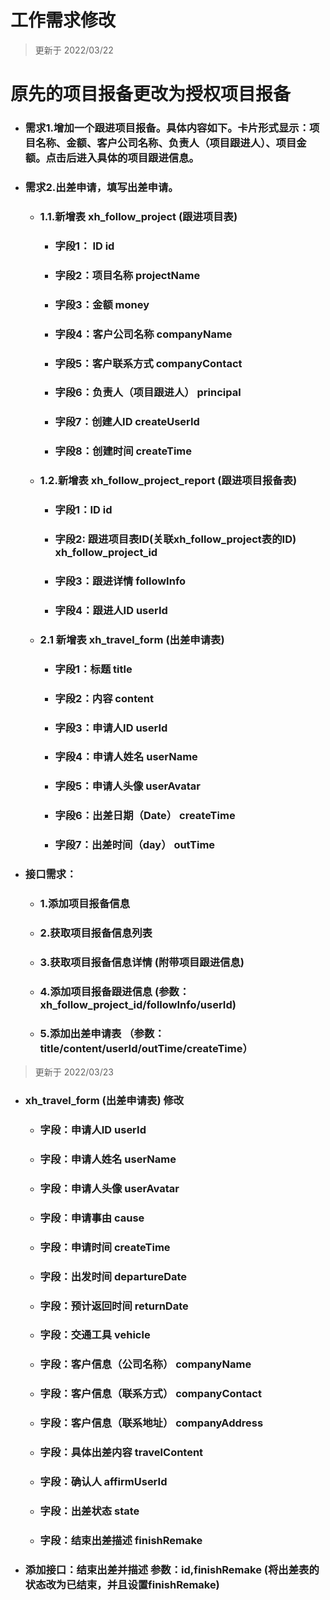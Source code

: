 # 工作需求修改

> 更新于 2022/03/22

# 原先的项目报备更改为授权项目报备

- ### 需求1.增加一个跟进项目报备。具体内容如下。卡片形式显示：项目名称、金额、客户公司名称、负责人（项目跟进人）、项目金额。点击后进入具体的项目跟进信息。
- ### 需求2.出差申请，填写出差申请。

	- ### 1.1.新增表 xh_follow_project  (跟进项目表)
		- ### 字段1： ID id
		- ### 字段2：项目名称	projectName
		- ### 字段3：金额	money
		- ### 字段4：客户公司名称      companyName
		- ### 字段5：客户联系方式     companyContact
		- ### 字段6：负责人（项目跟进人） principal
		- ### 字段7：创建人ID createUserId
		- ### 字段8：创建时间 createTime
		
	- ### 1.2.新增表 xh_follow_project_report  (跟进项目报备表)
		- ### 字段1：ID id
		- ### 字段2: 跟进项目表ID(关联xh_follow_project表的ID)  xh_follow_project_id
		- ### 字段3：跟进详情 followInfo
		- ### 字段4：跟进人ID userId
	
	- ### 2.1 新增表 xh_travel_form (出差申请表) 
		- ### 字段1：标题 title
		- ### 字段2：内容 content
		- ### 字段3：申请人ID userId
		- ### 字段4：申请人姓名 userName
		- ### 字段5：申请人头像 userAvatar
		- ### 字段6：出差日期（Date） createTime
		- ### 字段7：出差时间（day）  outTime
		

- ### 接口需求：
	- ### 1.添加项目报备信息 
	- ### 2.获取项目报备信息列表
	- ### 3.获取项目报备信息详情 (附带项目跟进信息) 
	- ### 4.添加项目报备跟进信息 (参数：xh_follow_project_id/followInfo/userId)
	- ### 5.添加出差申请表 （参数：title/content/userId/outTime/createTime）
	
> 更新于 2022/03/23

- ### xh_travel_form (出差申请表)  修改
	- ### 字段：申请人ID userId
	- ### 字段：申请人姓名 userName
	- ### 字段：申请人头像 userAvatar
	- ### 字段：申请事由 cause
	- ### 字段：申请时间 createTime
	- ### 字段：出发时间 departureDate
	- ### 字段：预计返回时间 returnDate
	- ### 字段：交通工具 vehicle
	- ### 字段：客户信息（公司名称） companyName
	- ### 字段：客户信息（联系方式） companyContact
	- ### 字段：客户信息（联系地址） companyAddress
	- ### 字段：具体出差内容 travelContent
	- ### 字段：确认人 affirmUserId
	- ### 字段：出差状态 state
	- ### 字段：结束出差描述 finishRemake
	
- ### 添加接口：结束出差并描述 参数：id,finishRemake  (将出差表的状态改为已结束，并且设置finishRemake)
	



